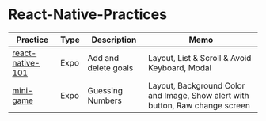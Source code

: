 # React-Native-Practices

| Practice                                                                                               | Type | Description          | Memo                                                                          |
| ------------------------------------------------------------------------------------------------------ | ---- | -------------------- | ----------------------------------------------------------------------------- |
| [react-native-101](https://github.com/jinyongnan810/React-Native-Practices/tree/main/react-native-101) | Expo | Add and delete goals | Layout, List & Scroll & Avoid Keyboard, Modal                                 |
| [mini-game](https://github.com/jinyongnan810/React-Native-Practices/tree/main/mini-game)               | Expo | Guessing Numbers     | Layout, Background Color and Image, Show alert with button, Raw change screen |
